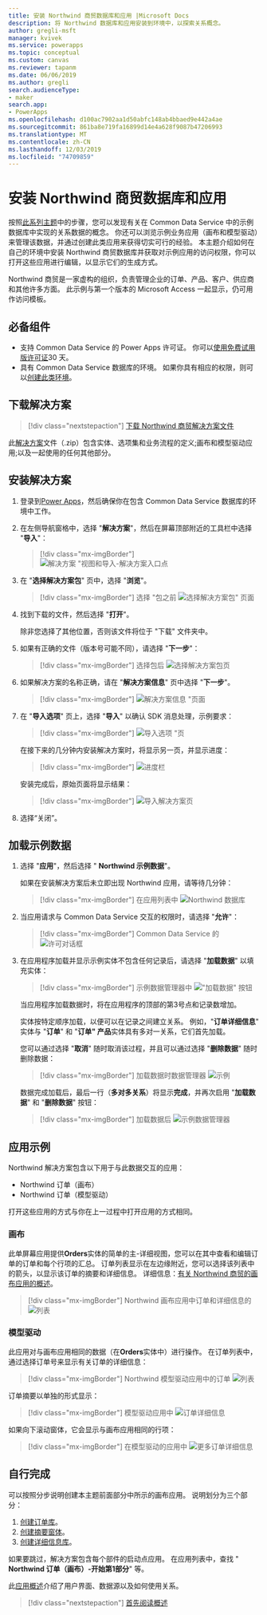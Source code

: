 ```yaml
---
title: 安装 Northwind 商贸数据库和应用 |Microsoft Docs
description: 将 Northwind 数据库和应用安装到环境中，以探索关系概念。
author: gregli-msft
manager: kvivek
ms.service: powerapps
ms.topic: conceptual
ms.custom: canvas
ms.reviewer: tapanm
ms.date: 06/06/2019
ms.author: gregli
search.audienceType:
- maker
search.app:
- PowerApps
ms.openlocfilehash: d100ac7902aa1d50abfc148ab4bbaed9e442a4ae
ms.sourcegitcommit: 861ba8e719fa16899d14e4a628f9087b47206993
ms.translationtype: MT
ms.contentlocale: zh-CN
ms.lasthandoff: 12/03/2019
ms.locfileid: "74709859"
---
```

# <a name="install-northwind-traders-database-and-apps"></a>安装 Northwind 商贸数据库和应用

按照[此系列主题](northwind-orders-canvas-part1.md)中的步骤，您可以发现有关在 Common Data Service 中的示例数据库中实现的关系数据的概念。 你还可以浏览示例业务应用（画布和模型驱动）来管理该数据，并通过创建此类应用来获得切实可行的经验。 本主题介绍如何在自己的环境中安装 Northwind 商贸数据库并获取对示例应用的访问权限，你可以打开这些应用进行编辑，以显示它们的生成方式。

Northwind 商贸是一家虚构的组织，负责管理企业的订单、产品、客户、供应商和其他许多方面。 此示例与第一个版本的 Microsoft Access 一起显示，仍可用作访问模板。

## <a name="prerequisites"></a>必备组件

- 支持 Common Data Service 的 Power Apps 许可证。 你可以[使用免费试用版许可证](../signup-for-powerapps.md)30 天。
- 具有 Common Data Service 数据库的环境。 如果你具有相应的权限，则可以[创建此类环境](https://docs.microsoft.com/power-platform/admin/create-environment)。

## <a name="download-the-solution"></a>下载解决方案

> [!div class="nextstepaction"]
> [下载 Northwind 商贸解决方案文件](https://pwrappssamples.blob.core.windows.net/samples/NorthwindTraders_1_0_0_6.zip)

此[解决方案](../../developer/common-data-service/introduction-solutions.md)文件（.zip）包含实体、选项集和业务流程的定义;画布和模型驱动应用;以及一起使用的任何其他部分。

## <a name="install-the-solution"></a>安装解决方案

1. 登录到[Power Apps](https://make.powerapps.com?utm_source=padocs&utm_medium=linkinadoc&utm_campaign=referralsfromdoc)，然后确保你在包含 Common Data Service 数据库的环境中工作。

1. 在左侧导航窗格中，选择 "**解决方案**"，然后在屏幕顶部附近的工具栏中选择 "**导入**"：

    > [!div class="mx-imgBorder"]
    > ![解决方案 "视图和导入-解决方案入口点](media/northwind-install/solution-import.png)

1. 在 "**选择解决方案包**" 页中，选择 "**浏览**"。

    > [!div class="mx-imgBorder"]
    > 选择 "包之前 ![选择解决方案包" 页面](media/northwind-install/select-solution2.png)

1. 找到下载的文件，然后选择 "**打开**"。

    除非您选择了其他位置，否则该文件将位于 "下载" 文件夹中。

1. 如果有正确的文件（版本号可能不同），请选择 "**下一步**"：

    > [!div class="mx-imgBorder"]
    > 选择包后 ![选择解决方案包页](media/northwind-install/confirm-solution2.png)

1. 如果解决方案的名称正确，请在 "**解决方案信息**" 页中选择 "**下一步**"。

    > [!div class="mx-imgBorder"]
    > ![解决方案信息 "页面](media/northwind-install/confirm-publisher.png)

1. 在 "**导入选项**" 页上，选择 "**导入**" 以确认 SDK 消息处理，示例要求：

    > [!div class="mx-imgBorder"]
    > ![导入选项 "页](media/northwind-install/confirm-sdk.png)

    在接下来的几分钟内安装解决方案时，将显示另一页，并显示进度：

    > [!div class="mx-imgBorder"]
    > ![进度栏](media/northwind-install/solution-progress.png)

    安装完成后，原始页面将显示结果：

    > [!div class="mx-imgBorder"]
    > ![导入解决方案页](media/northwind-install/solution-success.png)

1. 选择“关闭”。

## <a name="load-the-sample-data"></a>加载示例数据

1. 选择 "**应用**"，然后选择 " **Northwind 示例数据**"。

    如果在安装解决方案后未立即出现 Northwind 应用，请等待几分钟：

    > [!div class="mx-imgBorder"]
    > 在应用列表中 ![Northwind 数据库](media/northwind-install/sample-data-app.png)

1. 当应用请求与 Common Data Service 交互的权限时，请选择 "**允许**"：

    > [!div class="mx-imgBorder"]
    > Common Data Service 的 ![许可对话框](media/northwind-install/sample-data-permission.png)

1. 在应用程序加载并显示示例实体不包含任何记录后，请选择 "**加载数据**" 以填充实体：

    > [!div class="mx-imgBorder"]
    > 示例数据管理器中 !["加载数据" 按钮](media/northwind-install/sample-data-load.png)

    当应用程序加载数据时，将在应用程序的顶部的第3号点和记录数增加。

    实体按特定顺序加载，以便可以在记录之间建立关系。 例如，"**订单详细信息**" 实体与 "**订单**" 和 "**订单" 产品**实体具有多对一关系，它们首先加载。

    您可以通过选择 "**取消**" 随时取消该过程，并且可以通过选择 "**删除数据**" 随时删除数据：

    > [!div class="mx-imgBorder"]
    > 加载数据时数据管理器 ![示例](media/northwind-install/sample-data-progress.png)

    数据完成加载后，最后一行（**多对多关系**）将显示**完成**，并再次启用 "**加载数据**" 和 "**删除数据**" 按钮：

    > [!div class="mx-imgBorder"]
    > 加载数据后 ![示例数据管理器](media/northwind-install/sample-data-complete.png)

## <a name="sample-apps"></a>应用示例

Northwind 解决方案包含以下用于与此数据交互的应用：

- Northwind 订单（画布）
- Northwind 订单（模型驱动）

打开这些应用的方式与你在上一过程中打开应用的方式相同。

### <a name="canvas"></a>画布

此单屏幕应用提供**Orders**实体的简单的主-详细视图，您可以在其中查看和编辑订单的订单和每个行项的汇总。 订单列表显示在左边缘附近，您可以选择该列表中的箭头，以显示该订单的摘要和详细信息。 详细信息：[有关 Northwind 商贸的画布应用的概述](northwind-orders-canvas-overview.md)。

> [!div class="mx-imgBorder"]
> Northwind 画布应用中订单和详细信息的 ![列表](media/northwind-install/orders-canvas.png)

### <a name="model-driven"></a>模型驱动

此应用对与画布应用相同的数据（在**Orders**实体中）进行操作。 在订单列表中，通过选择订单号来显示有关订单的详细信息：

> [!div class="mx-imgBorder"]
> Northwind 模型驱动应用中的订单 ![列表](media/northwind-install/orders-model.png)

订单摘要以单独的形式显示：

> [!div class="mx-imgBorder"]
> 模型驱动应用中 ![订单详细信息](media/northwind-install/orders-model-2.png)

如果向下滚动窗体，它会显示与画布应用相同的行项：

> [!div class="mx-imgBorder"]
> 在模型驱动的应用中 ![更多订单详细信息](media/northwind-install/orders-model-3.png)

## <a name="do-it-yourself"></a>自行完成

可以按照分步说明创建本主题前面部分中所示的画布应用。  说明划分为三个部分：

1. [创建订单库](northwind-orders-canvas-part1.md)。
1. [创建摘要窗体](northwind-orders-canvas-part2.md)。
1. [创建详细信息库](northwind-orders-canvas-part3.md)。

如果要跳过，解决方案包含每个部件的启动点应用。  在应用列表中，查找 " **Northwind 订单（画布）-开始第1部分**" 等。

此[应用概述](northwind-orders-canvas-overview.md)介绍了用户界面、数据源以及如何使用关系。

> [!div class="nextstepaction"]
> [首先阅读概述](northwind-orders-canvas-overview.md)

